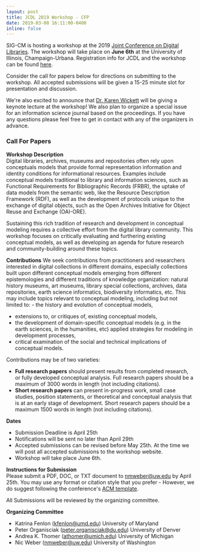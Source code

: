 ```yaml
---
layout: post
title: JCDL 2019 Workshop - CFP
date: 2019-03-08 16:11:00-0400
inline: false
---
```


SIG-CM is hosting a workshop at the 2019 [Joint Conference on Digital Libraries](https://2019.jcdl.org/). The workshop will take place on **June 6th** at the University of Illinois, Champaign-Urbana. Registration info for JCDL and the workshop can be found [here](https://2019.jcdl.org/registration/).

Consider the call for papers below for directions on submitting to the workshop. All accepted submissions will be given a 15-25 minute slot for presentation and discussion.

We're also excited to announce that [Dr. Karen Wickett](https://ischool.illinois.edu/people/karen-wickett) will be giving a keynote lecture at the workshop! We also plan to organize a special issue for an information science journal based on the proceedings. If you have any questions please feel free to get in contact with any of the organizers in advance.
<br>

### Call For Papers

**Workshop Description**        
Digital libraries, archives, museums and repositories often rely upon conceptuals models that provide formal representation information and identity conditions for informational resources. Examples include conceptual models traditional to library and information sciences, such as Functional Requirements for Bibliographic Records (FRBR), the uptake of data models from the semantic web, like the Resource Description Framework (RDF), as well as the development of protocols unique to the exchange of digital objects, such as the Open Archives Initiative for Object Reuse and Exchange (OAI-ORE).

Sustaining this rich tradition of research and development in conceptual modeling requires a collective effort from the digital library community. This workshop focuses on critically evaluating and furthering existing conceptual models, as well as developing an agenda for future research and community-building around these topics.

**Contributions**
We seek contributions from practitioners and researchers interested in digital collections in different domains, especially collections built upon different conceptual models emerging from different epistemologies and different traditions of knowledge organization: natural history museums, art museums, library special collections, archives, data repositories, earth science informatics, biodiversity informatics, etc. This may include topics relevant to conceptual modeling, including but not limited to:  - the history and evolution of conceptual models,
- extensions to, or critiques of, existing conceptual models,
- the development of domain-specific conceptual models (e.g. in the earth sciences, in the humanities, etc) applied strategies for modeling in development processes,
- critical examination of the social and technical implications of conceptual models.

Contributions may be of two varieties:

- **Full research papers** should present results from completed research, or fully developed conceptual analysis. Full research papers should be a maximum of 3000 words in length (not including citations).
- **Short research papers** can present in-progress work, small case studies, position statements, or theoretical and conceptual analysis that is at an early stage of development. Short research papers should be a maximum 1500 words in length (not including citations).

**Dates**         
- Submission Deadline is April 25th
- Notifications will be sent no later than April 29th
- Accepted submissions can be revised before May 25th. At the time we will post all accepted submissions to the workshop website.
- Workshop will take place June 6th.

**Instructions for Submission**       
Please submit a PDF, DOC, or TXT document to nmweber@uw.edu by April 25th. You may use any format or citation style that you prefer - However, we do suggest following the conference's [ACM template](https://www.acm.org/publications/proceedings-template).  

All Submissions will be reviewed by the organizing committee.

**Organizing Committee**      
- Katrina Fenlon (kfenlon@umd.edu) University of Maryland
- Peter Organisciak (peter.organisciak@du.edu) University of Denver
- Andrea K. Thomer (athomer@umich.edu) University of Michigan
- Nic Weber (nmweber@uw.edu) University of Washington
